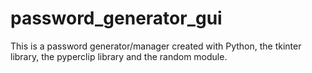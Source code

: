 # password_generator_gui
This is a password generator/manager created with Python, the tkinter library, the pyperclip library  and the random module.
